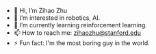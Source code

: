 - 👋 Hi, I’m Zihao Zhu
- 👀 I’m interested in robotics, AI.
- 🌱 I’m currently learning reinforcement learning.
- 📫 How to reach me: zihaozhu@stanford.edu
- ⚡ Fun fact: I'm the most boring guy in the world.

<!---
ultramanzzh/ultramanzzh is a ✨ special ✨ repository because its `README.md` (this file) appears on your GitHub profile.
You can click the Preview link to take a look at your changes.
--->
